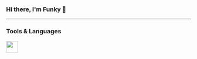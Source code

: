 ### Hi there, I'm Funky 👋

---

### Tools & Languages
<p>
  <img height="32" width="32" src="https://cdn.jsdelivr.net/npm/simple-icons@v3/icons/mysql.svg"/>
</p>
